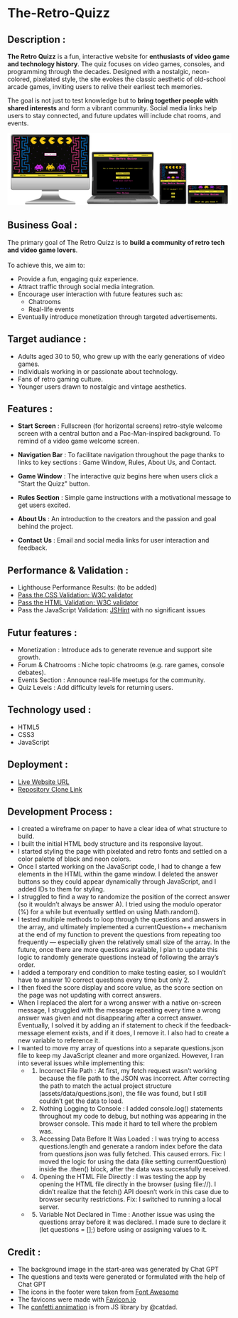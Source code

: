 # The-Retro-Quizz

## Description :

**The Retro Quizz** is a fun, interactive website for **enthusiasts of video game and technology history**. The quiz focuses on video games, consoles, and programming through the decades. Designed with a nostalgic, neon-colored, pixelated style, the site evokes the classic aesthetic of old-school arcade games, inviting users to relive their earliest tech memories.

The goal is not just to test knowledge but to **bring together people with shared interests** and form a vibrant community. Social media links help users to stay connected, and future updates will include chat rooms, and events.

![Mockup of The Retro Quizz on devices](assets/images/mockup-retro-quizz.png)

## Business Goal :

The primary goal of The Retro Quizz is to **build a community of retro tech and video game lovers**.<br><br> 
To achieve this, we aim to:
- Provide a fun, engaging quiz experience.
- Attract traffic through social media integration.
- Encourage user interaction with future features such as:
    - Chatrooms
    - Real-life events
- Eventually introduce monetization through targeted advertisements.

## Target audiance :

- Adults aged 30 to 50, who grew up with the early generations of video games.
- Individuals working in or passionate about technology.
- Fans of retro gaming culture.
- Younger users drawn to nostalgic and vintage aesthetics.

## Features :

- **Start Screen** : Fullscreen (for horizontal screens) retro-style welcome screen with a central button and a Pac-Man-inspired background. To remind of a video game welcome screen. 

- **Navigation Bar** : To facilitate navigation throughout the page thanks to links to key sections : Game Window, Rules, About Us, and Contact. 

- **Game Window** : The interactive quiz begins here when users click a "Start the Quizz" button. 

- **Rules Section** : Simple game instructions with a motivational message to get users excited. 

- **About Us** : An introduction to the creators and the passion and goal behind the project. 

- **Contact Us** : Email and social media links for user interaction and feedback. 

## Performance & Validation :

 - Lighthouse Performance Results: (to be added)
- [Pass the CSS Validation: W3C validator](https://jigsaw.w3.org/css-validator/validator?uri=https%3A%2F%2Fsaraelizalde.github.io%2FThe-Retro-Quizz%2F&profile=css3svg&usermedium=all&warning=1&vextwarning=&lang=fr)
- [Pass the HTML Validation: W3C validator](https://jigsaw.w3.org/css-validator/validator?uri=https%3A%2F%2Fsaraelizalde.github.io%2FThe-Retro-Quizz%2F&profile=css3svg&usermedium=all&warning=1&vextwarning=&lang=fr)
- Pass the JavaScript Validation: [JSHint](https://jshint.com/) with no significant issues

## Futur features :

- Monetization : Introduce ads to generate revenue and support site growth.
- Forum & Chatrooms : Niche topic chatrooms (e.g. rare games, console debates).
- Events Section : Announce real-life meetups for the community.
- Quiz Levels : Add difficulty levels for returning users.

## Technology used : 

- HTML5
- CSS3
- JavaScript

## Deployment :

- [Live Website URL](https://saraelizalde.github.io/The-Retro-Quizz/)
- [Repository Clone Link](https://github.com/saraelizalde/The-Retro-Quizz.git)

## Development Process :
- I created a wireframe on paper to have a clear idea of what structure to build.
- I built the initial HTML body structure and its responsive layout.
- I started styling the page with pixelated and retro fonts and settled on a color palette of black and neon colors.
- Once I started working on the JavaScript code, I had to change a few elements in the HTML within the game window. I deleted the answer buttons so they could appear dynamically through JavaScript, and I added IDs to them for styling.
- I struggled to find a way to randomize the position of the correct answer (so it wouldn’t always be answer A). I tried using the modulo operator (%) for a while but eventually settled on using Math.random().
- I tested multiple methods to loop through the questions and answers in the array, and ultimately implemented a currentQuestion++ mechanism at the end of my function to prevent the questions from repeating too frequently — especially given the relatively small size of the array. In the future, once there are more questions available, I plan to update this logic to randomly generate questions instead of following the array’s order.
- I added a temporary end condition to make testing easier, so I wouldn’t have to answer 10 correct questions every time but only 2.
- I then fixed the score display and score value, as the score section on the page was not updating with correct answers.
- When I replaced the alert for a wrong answer with a native on-screen message, I struggled with the message repeating every time a wrong answer was given and not disappearing after a correct answer. Eventually, I solved it by adding an if statement to check if the feedback-message element exists, and if it does, I remove it. I also had to create a new variable to reference it.
- I wanted to move my array of questions into a separate questions.json file to keep my JavaScript cleaner and more organized. However, I ran into several issues while implementing this:
    - 1. Incorrect File Path : 
    At first, my fetch request wasn’t working because the file path to the JSON was incorrect. After correcting the path to match the actual project structure (assets/data/questions.json), the file was found, but I still couldn’t get the data to load.
    - 2. Nothing Logging to Console :
    I added console.log() statements throughout my code to debug, but nothing was appearing in the browser console. This made it hard to tell where the problem was.
    - 3. Accessing Data Before It Was Loaded :
    I was trying to access questions.length and generate a random index before the data from questions.json was fully fetched. This caused errors.
    Fix: I moved the logic for using the data (like setting currentQuestion) inside the .then() block, after the data was successfully received.
    - 4. Opening the HTML File Directly :
    I was testing the app by opening the HTML file directly in the browser (using file://). I didn’t realize that the fetch() API doesn’t work in this case due to browser security restrictions.
    Fix: I switched to running a local server.
    - 5. Variable Not Declared in Time :
    Another issue was using the questions array before it was declared. I made sure to declare it (let questions = [];) before using or assigning values to it.

## Credit :

- The background image in the start-area was generated by Chat GPT
- The questions and texts were generated or formulated with the help of Chat GPT
- The icons in the footer were taken from <a href="https://fontawesome.com/" target="_blank">Font Awesome</a>
- The favicons were made with <a href="https://favicon.io/" target="_blank">Favicon.io</a>
- The <a href="https://www.npmjs.com/package/canvas-confetti" target="_blank">confetti annimation</a> is from JS library by @catdad.